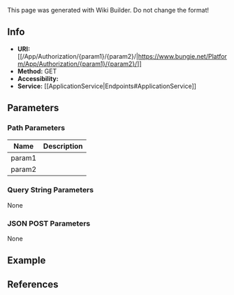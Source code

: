 <span class="wiki-builder">This page was generated with Wiki Builder. Do not change the format!</span>

## Info

* **URI:** [[/App/Authorization/{param1}/{param2}/|https://www.bungie.net/Platform/App/Authorization/{param1}/{param2}/]]
* **Method:** GET
* **Accessibility:**
* **Service:** [[ApplicationService|Endpoints#ApplicationService]]

## Parameters
### Path Parameters
Name | Description
---- | -----------
param1 | 
param2 | 

### Query String Parameters
None

### JSON POST Parameters
None

## Example

## References
